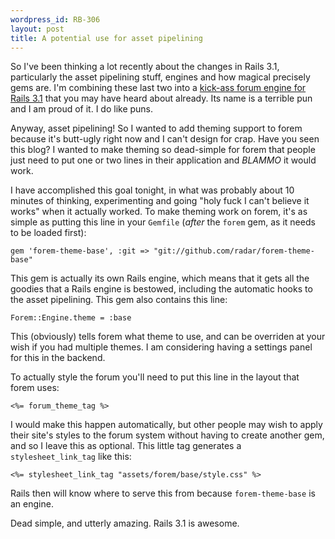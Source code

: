 ```yaml
--- 
wordpress_id: RB-306
layout: post
title: A potential use for asset pipelining
---
```


So I've been thinking a lot recently about the changes in Rails 3.1, particularly the asset pipelining stuff, engines and how magical precisely gems are. I'm combining these last two into a <a href='http://github.com/radar/forem'>kick-ass forum engine for Rails 3.1</a> that you may have heard about already. Its name is a terrible pun and I am proud of it. I do like puns.

Anyway, asset pipelining! So I wanted to add theming support to forem because it's butt-ugly right now and I can't design for crap. Have you seen this blog? I wanted to make theming so dead-simple for forem that people just need to put one or two lines in their application and *BLAMMO* it would work.

I have accomplished this goal tonight, in what was probably about 10 minutes of thinking, experimenting and going "holy fuck I can't believe it works" when it actually worked. To make theming work on forem, it's as simple as putting this line in your `Gemfile` (*after* the `forem` gem, as it needs to be loaded first):

    gem 'forem-theme-base', :git => "git://github.com/radar/forem-theme-base"

    
This gem is actually its own Rails engine, which means that it gets all the goodies that a Rails engine is bestowed, including the automatic hooks to the asset pipelining. This gem also contains this line:

    Forem::Engine.theme = :base

This (obviously) tells forem what theme to use, and can be overriden at your wish if you had multiple themes. I am considering having a settings panel for this in the backend.

To actually style the forum you'll need to put this line in the layout that forem uses:

    <%= forum_theme_tag %>

I would make this happen automatically, but other people may wish to apply their site's styles to the forum system without having to create another gem, and so I leave this as optional. This little tag generates a `stylesheet_link_tag` like this:

    <%= stylesheet_link_tag "assets/forem/base/style.css" %>

Rails then will know where to serve this from because `forem-theme-base` is an engine.

Dead simple, and utterly amazing. Rails 3.1 is awesome.



